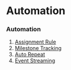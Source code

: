 <!-- add-breadcrumbs -->
# Automation

### Automation
1. [Assignment Rule](/docs/v12/user/manual/en/automation/assignment-rule)
1. [Milestone Tracking](/docs/v12/user/manual/en/automation/milestone-tracker)
1. [Auto Repeat](/docs/v12/user/manual/en/automation/auto-repeat)
1. [Event Streaming](/docs/v12/user/manual/en/automation/event_streaming)
